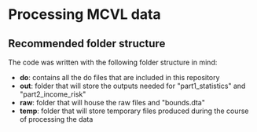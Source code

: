 # Processing MCVL data

## Recommended folder structure

The code was written with the following folder structure in mind:
- **do**: contains all the do files that are included in this repository
- **out**: folder that will store the outputs needed for "part1_statistics" and "part2_income_risk"
- **raw**: folder that will house the raw files and "bounds.dta"
- **temp**: folder that will store temporary files produced during the course of processing the data
